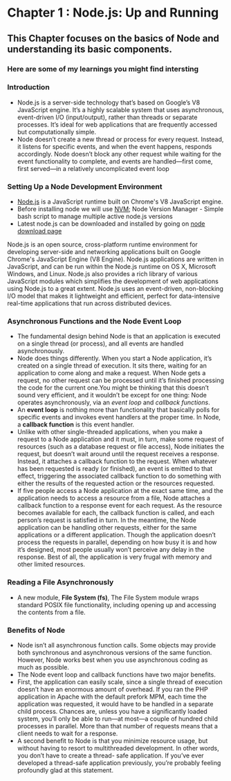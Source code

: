 # Chapter 1 : Node.js: Up and Running

## This Chapter focuses on the basics of Node and understanding its basic components.

### Here are some of my learnings you might find intersting

### Introduction

- Node.js is a server-side technology that’s based on Google’s V8 JavaScript engine. It’s a highly scalable system that uses asynchronous, event-driven I/O (input/output), rather than threads or separate processes. It’s ideal for web applications that are frequently accessed but computationally simple.
- Node doesn’t create a new thread or process for every request. Instead, it listens for specific events, and when the event happens, responds accordingly. Node doesn’t block any other request while waiting for the event functionality to complete, and events are handled—first come, first served—in a relatively uncomplicated event loop 

### Setting Up a Node Development Environment

- [Node.js](https://nodejs.org/en/) is a JavaScript runtime built on Chrome's V8 JavaScript engine.
- Before installing node we will use [NVM](https://github.com/nvm-sh/nvm); Node Version Manager - Simple bash script to manage multiple active node.js versions
- Latest node.js can be downloaded and installed by going on [node download page](https://nodejs.org/en/download/)

Node.js is an open source, cross-platform runtime environment for developing server-side and networking applications built on Google Chrome's JavaScript Engine (V8 Engine). Node.js applications are written in JavaScript, and can be run within the Node.js runtime on OS X, Microsoft Windows, and Linux.
Node.js also provides a rich library of various JavaScript modules which simplifies the development of web applications using Node.js to a great extent. Node.js uses an event-driven, non-blocking I/O model that makes it lightweight and efficient, perfect for data-intensive real-time applications that run across distributed devices.

### Asynchronous Functions and the Node Event Loop

- The fundamental design behind Node is that an application is executed on a single thread (or process), and all events are handled asynchronously.
- Node does things differently. When you start a Node application, it’s created on a single thread of execution. It sits there, waiting for an application to come along and make a request. When Node gets a request, no other request can be processed until it’s finished processing the code for the current one.You might be thinking that this doesn’t sound very efficient, and it wouldn’t be except for one thing: Node operates asynchronously, via an *event loop* and *callback functions*. 
- An **event loop** is nothing more than functionality that basically polls for specific events and invokes event handlers at the proper time. In Node, a **callback function** is this event handler.
- Unlike with other single-threaded applications, when you make a request to a Node application and it must, in turn, make some request of resources (such as a database request or file access), Node initiates the request, but doesn’t wait around until the request receives a response. Instead, it attaches a callback function to the request. When whatever has been requested is ready (or finished), an event is emitted to that effect, triggering the associated callback function to do something with either the results of the requested action or the resources requested.
- If five people access a Node application at the exact same time, and the application needs to access a resource from a file, Node attaches a callback function to a response event for each request. As the resource becomes available for each, the callback function is called, and each person’s request is satisfied in turn. In the meantime, the Node application can be handling other requests, either for the same applications or a different application. Though the application doesn’t process the requests in parallel, depending on how busy it is and how it’s designed, most people usually won’t perceive any delay in the response. Best of all, the application is very frugal with memory and other limited resources.

### Reading a File Asynchronously

- A new module, **File System (fs)**, The File System module wraps standard POSIX file functionality, including opening up and accessing the contents from a file.

### Benefits of Node

- Node isn’t all asynchronous function calls. Some objects may provide both synchronous and asynchronous versions of the same function. However, Node works best when you use asynchronous coding as much as possible.
- The Node event loop and callback functions have two major benefits.
- First, the application can easily scale, since a single thread of execution doesn’t have an enormous amount of overhead. If you ran the PHP application in Apache with the default prefork MPM, each time the application was requested, it would have to be handled in a separate child process. Chances are, unless you have a significantly loaded system, you’ll only be able to run—at most—a couple of hundred child processes in parallel. More than that number of requests means that a client needs to wait for a response.
- A second benefit to Node is that you minimize resource usage, but without having to resort to multithreaded development. In other words, you don’t have to create a thread- safe application. If you’ve ever developed a thread-safe application previously, you’re probably feeling profoundly glad at this statement.